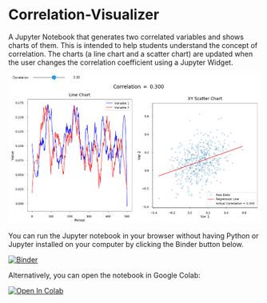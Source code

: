 # Correlation-Visualizer
A Jupyter Notebook that generates two correlated variables and shows charts of them. This is intended to help students understand the concept of correlation.
The charts (a line chart and a scatter chart) are updated when the user changes the correlation coefficient using a Jupyter Widget.

![Correlation-Visualizer Chart](https://github.com/mayest/Correlation-Visualizer/blob/master/correlation-visualizer.jpg)

You can run the Jupyter notebook in your browser without having Python or Jupyter installed on your computer by clicking the Binder button below.

[![Binder](https://mybinder.org/badge_logo.svg)](https://mybinder.org/v2/gh/mayest/Correlation-Visualizer/master)

Alternatively, you can open the notebook in Google Colab:

[![Open In Colab](https://colab.research.google.com/assets/colab-badge.svg)](https://colab.research.google.com/github/mayest/Correlation-Visualizer/blob/master/Correlation%20Visualizer.ipynb)
